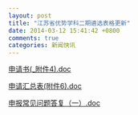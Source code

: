 ```yaml
---
layout: post
title: "江苏省优势学科二期遴选表格更新"
date: 2014-03-12 15:41:42 +0800
comments: true
categories: 新闻快讯 
---
```


[申请书(_附件4).doc](../../downloads/201431215044141.doc)

[申请汇总表(附件6).doc](../../downloads/201431215057619.doc)

[申报常见问题答复（一）.doc](../../downloads/201431215112443.doc)

